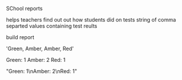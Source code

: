 SChool reports

helps teachers find out out how students did on tests
string of comma separted values containing test reults

build report

'Green, Amber, Amber, Red'

Green: 1
Amber: 2
Red: 1

"Green: 1\nAmber: 2\nRed: 1"
